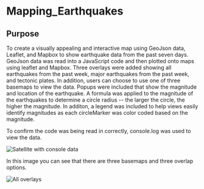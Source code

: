 # Mapping_Earthquakes

## Purpose
To create a visually appealing and interactive map using GeoJson data, Leaflet, and Mapbox to show earthquake data from the past seven days. GeoJson data was read into a JavaScript code and then plotted onto maps using leaflet and Mapbox. Three overlays were added showing all earthquakes from the past week, major earthquakes from the past week, and tectonic plates. In addition, users can choose to use one of three basemaps to view the data. Popups were included that show the magnitude and location of the earthquake. A formula was applied to the magnitude of the earthquakes to determine a circle radius -- the larger the circle, the higher the magnitude. In additon, a legend was included to help views easily identify magnitudes as each circleMarker was color coded based on the magnitude.

To confirm the code was being read in correctly, console.log was used to view the data.

![Satellite with console data](https://user-images.githubusercontent.com/101822948/179371574-78ab24bb-08a7-45a7-9fa5-480a5cc82fab.png)

In this image you can see that there are three basemaps and three overlap options. 

![All overlays](https://user-images.githubusercontent.com/101822948/179371638-88181401-29a5-409a-94d1-5c5a0accaca7.png)

